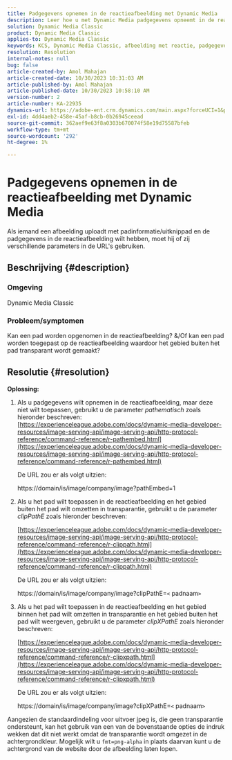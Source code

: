 ```yaml
---
title: Padgegevens opnemen in de reactieafbeelding met Dynamic Media
description: Leer hoe u met Dynamic Media padgegevens opneemt in de reactieafbeelding. Gebruik verschillende parameters naar wens.
solution: Dynamic Media Classic
product: Dynamic Media Classic
applies-to: Dynamic Media Classic
keywords: KCS, Dynamic Media Classic, afbeelding met reactie, padgegevens, Pathembed, clipPathE
resolution: Resolution
internal-notes: null
bug: false
article-created-by: Amol Mahajan
article-created-date: 10/30/2023 10:31:03 AM
article-published-by: Amol Mahajan
article-published-date: 10/30/2023 10:58:10 AM
version-number: 2
article-number: KA-22935
dynamics-url: https://adobe-ent.crm.dynamics.com/main.aspx?forceUCI=1&pagetype=entityrecord&etn=knowledgearticle&id=bf3a8068-0f77-ee11-8179-6045bd006149
exl-id: 4dd4aeb2-458e-45af-b8cb-0b26945ceead
source-git-commit: 362aef9e63f8a0303b670074f58e19d75587bfeb
workflow-type: tm+mt
source-wordcount: '292'
ht-degree: 1%

---
```


# Padgegevens opnemen in de reactieafbeelding met Dynamic Media


Als iemand een afbeelding uploadt met padinformatie/uitknippad en de padgegevens in de reactieafbeelding wilt hebben, moet hij of zij verschillende parameters in de URL&#39;s gebruiken.

## Beschrijving {#description}


### <b>Omgeving</b>

Dynamic Media Classic



### <b>Probleem/symptomen</b>

Kan een pad worden opgenomen in de reactieafbeelding?
&amp;/Of kan een pad worden toegepast op de reactieafbeelding waardoor het gebied buiten het pad transparant wordt gemaakt?


## Resolutie {#resolution}

<b>Oplossing:</b>
1. Als u padgegevens wilt opnemen in de reactieafbeelding, maar deze niet wilt toepassen, gebruikt u de parameter *pathematisch* zoals hieronder beschreven:
   [https://experienceleague.adobe.com/docs/dynamic-media-developer-resources/image-serving-api/image-serving-api/http-protocol-reference/command-reference/r-pathembed.html](https://experienceleague.adobe.com/docs/dynamic-media-developer-resources/image-serving-api/image-serving-api/http-protocol-reference/command-reference/r-pathembed.html)


   De URL zou er als volgt uitzien:

   https://domain/is/image/company/image?pathEmbed=1
2. Als u het pad wilt toepassen in de reactieafbeelding en het gebied buiten het pad wilt omzetten in transparantie, gebruikt u de parameter *clipPathE* zoals hieronder beschreven:

   [https://experienceleague.adobe.com/docs/dynamic-media-developer-resources/image-serving-api/image-serving-api/http-protocol-reference/command-reference/r-clippath.html](https://experienceleague.adobe.com/docs/dynamic-media-developer-resources/image-serving-api/image-serving-api/http-protocol-reference/command-reference/r-clippath.html)


   De URL zou er als volgt uitzien:


   https://domain/is/image/company/image?clipPathE=`<` padnaam`>`
3. Als u het pad wilt toepassen in de reactieafbeelding en het gebied binnen het pad wilt omzetten in transparantie en het gebied buiten het pad wilt weergeven, gebruikt u de parameter *clipXPathE* zoals hieronder beschreven:

   [https://experienceleague.adobe.com/docs/dynamic-media-developer-resources/image-serving-api/image-serving-api/http-protocol-reference/command-reference/r-clipxpath.html](https://experienceleague.adobe.com/docs/dynamic-media-developer-resources/image-serving-api/image-serving-api/http-protocol-reference/command-reference/r-clipxpath.html)


   De URL zou er als volgt uitzien:


   https://domain/is/image/company/image?clipXPathE=`<` padnaam`>`


Aangezien de standaardindeling voor uitvoer jpeg is, die geen transparantie ondersteunt, kan het gebruik van een van de bovenstaande opties de indruk wekken dat dit niet werkt omdat de transparantie wordt omgezet in de achtergrondkleur. Mogelijk wilt u `fmt=png-alpha` in plaats daarvan kunt u de achtergrond van de website door de afbeelding laten lopen.
